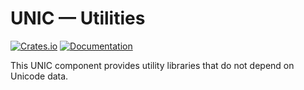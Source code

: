 # UNIC — Utilities

[![Crates.io](https://img.shields.io/crates/v/unic-utils.svg)](https://crates.io/crates/unic-utils)
[![Documentation](https://docs.rs/unic-utils/badge.svg)](https://docs.rs/unic-utils/)

This UNIC component provides utility libraries that do not depend on Unicode data.
